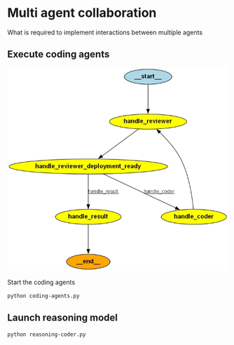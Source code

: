 # Multi agent collaboration

What is required to implement interactions between multiple agents

## Execute coding agents

![react](./codingagents.png)

Start the coding agents

```
python coding-agents.py
```


## Launch reasoning model

```
python reasoning-coder.py
```